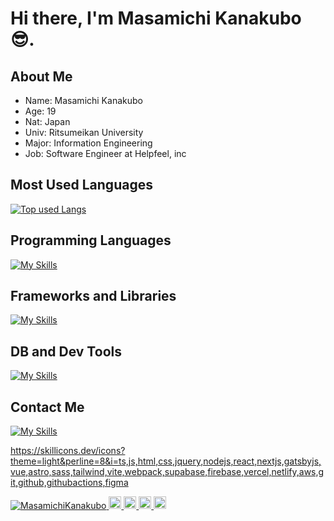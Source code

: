 # Hi there, I'm Masamichi Kanakubo😎.

## About Me
- Name: Masamichi Kanakubo
- Age: 19
- Nat: Japan
- Univ: Ritsumeikan University
- Major: Information Engineering
- Job: Software Engineer at Helpfeel, inc

## Most Used Languages
[![Top used Langs](https://github-readme-stats.vercel.app/api/top-langs/?username=MasamichiKanakubo&layout=compact&theme=tokyonight)](https://github.com/MasamichiKanakubo/)

## Programming Languages
[![My Skills](https://skillicons.dev/icons?i=python,nodejs,js,html,css)](https://skillicons.dev)

## Frameworks and Libraries
[![My Skills](https://skillicons.dev/icons?i=django,fastapi,express,vue,bootstrap)](https://skillicons.dev)

## DB and Dev Tools
[![My Skills](https://skillicons.dev/icons?theme=light&perline=8&i=mysql,mongodb,graphql,docker,gcp,git,github,githubactions,vscode,postman)](https://skillicons.dev)

## Contact Me
[![My Skills](https://skillicons.dev/icons?theme=light&perline=8&i=twitter,linkedin,gmail)](https://skillicons.dev)

https://skillicons.dev/icons?theme=light&perline=8&i=ts,js,html,css,jquery,nodejs,react,nextjs,gatsbyjs,vue,astro,sass,tailwind,vite,webpack,supabase,firebase,vercel,netlify,aws,git,github,githubactions,figma
 
<p align="left">
  <a href="https://github.com/MasamichiKanakubo/MasamichiKanakubo/">
    <img src="https://komarev.com/ghpvc/?username=MasamichiKanakubo" alt="MasamichiKanakubo" />
  </a>
  <a href="https://twitter.com/ma_kanakubo">
    <img height="20" src="https://img.shields.io/twitter/follow/ma_kanakubo?label=Twitter&logo=twitter&style=flat" />
  </a>
  <a href="https://github.com/MasamichiKanakubo">
    <img height="20" src="https://img.shields.io/github/followers/MasamichiKanakubo?label=follow&logo=github&style=flat" />
  </a>
  <a href="http://qiita.com/MasamichiKanakubo">
    <img height="20" src="https://qiita-badge.apiapi.app/s/MasamichiKanakubo/posts.svg" />
  </a>
  <//qiita.com/MasamichiKanakubo">
    <img height="20" src="https://qiita-badge.apiapi.app/s/MasamichiKanakubo/contributions.svg" />
  </a>
</p>
